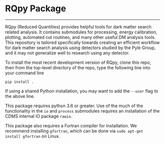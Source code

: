 # RQpy Package
-------

RQpy (Reduced Quantities) provides helpful tools for dark matter search related analysis. It contains submodules for processing, energy calibration, plotting, automated cut routines, and many other useful DM analysis tools. This repository is tailored specifically towards creating an efficient workflow for dark matter search analysis using detectors studied by the Pyle Group, and it may not generalize well to research using any detector.

To install the most recent development version of RQpy, clone this repo, then from the top-level directory of the repo, type the following line into your command line

`pip install .`

If using a shared Python installation, you may want to add the `--user` flag to the above line.

This package requires python 3.6 or greater. Use of the much of the functionality in the `io` and `process` submodules requires an installation of the CDMS internal IO package `rawio`.

This package also requires a Fortran compiler for installation. We recommend installing `gfortran`, which can be done via `sudo apt-get install gfortran` on Linux.

